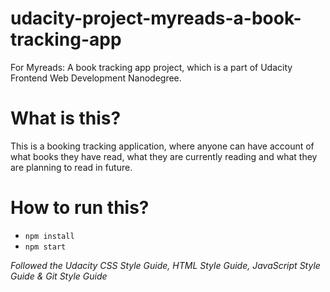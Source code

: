 # udacity-project-myreads-a-book-tracking-app

For Myreads: A book tracking app project, which is a part of Udacity Frontend Web Development Nanodegree.

# What is this?

This is a booking tracking application, where anyone can have account of what books they have read, what they are currently reading and what they are planning to read in future.

# How to run this?

- `npm install`
- `npm start`

*Followed the Udacity CSS Style Guide, HTML Style Guide, JavaScript Style Guide & Git Style Guide*
